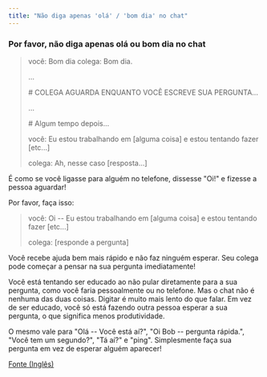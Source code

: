 ```yaml
---
title: "Não diga apenas 'olá' / 'bom dia' no chat"
---
```


### Por favor, não diga apenas olá ou bom dia no chat

> você: Bom dia
> colega: Bom dia.
>
> ...
>
> \# COLEGA AGUARDA ENQUANTO VOCÊ ESCREVE SUA PERGUNTA...
>
> ...
>
> \# Algum tempo depois...
>
> você: Eu estou trabalhando em [alguma coisa] e estou tentando fazer [etc...]
>
> colega: Ah, nesse caso [resposta...]

É como se você ligasse para alguém no telefone, dissesse "Oi!" e fizesse a pessoa aguardar!

Por favor, faça isso:

> você: Oi -- Eu estou trabalhando em [alguma coisa] e estou tentando fazer [etc...]
>
> colega: [responde a pergunta]

Você recebe ajuda bem mais rápido e não faz ninguém esperar. Seu colega pode começar a pensar na sua pergunta imediatamente!

Você está tentando ser educado ao não pular diretamente para a sua pergunta, como você faria pessoalmente ou no telefone. Mas o chat não é nenhuma das duas coisas. Digitar é muito mais lento do que falar. Em vez de ser educado, você só está fazendo outra pessoa esperar a sua pergunta, o que significa menos produtividade.

O mesmo vale para "Olá -- Você está aí?", "Oi Bob -- pergunta rápida.", "Você tem um segundo?", "Tá aí?" e "ping". Simplesmente faça sua pergunta em vez de esperar alguém aparecer!

[Fonte (Inglês)](https://www.nohello.com/)

